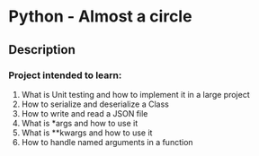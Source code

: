 # Python - Almost a circle

## Description

### Project intended to learn:

1. What is Unit testing and how to implement it in a large project
2. How to serialize and deserialize a Class
3. How to write and read a JSON file
4. What is *args and how to use it
5. What is **kwargs and how to use it
6. How to handle named arguments in a function
